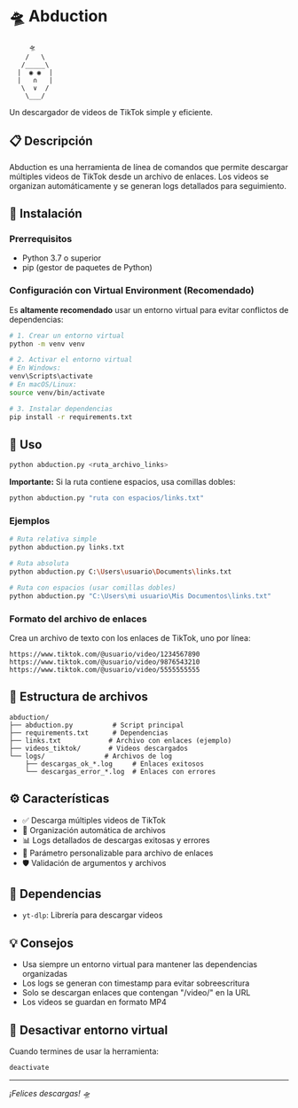 # 🛸 Abduction

```
     🛸
    /   \
   /_____\
  |  ◉ ◉  |
  |   ∩   |
   \  ∨  /
    \___/
```

Un descargador de videos de TikTok simple y eficiente.

## 📋 Descripción

Abduction es una herramienta de línea de comandos que permite descargar múltiples videos de TikTok desde un archivo de enlaces. Los videos se organizan automáticamente y se generan logs detallados para seguimiento.

## 🚀 Instalación

### Prerrequisitos

- Python 3.7 o superior
- pip (gestor de paquetes de Python)

### Configuración con Virtual Environment (Recomendado)

Es **altamente recomendado** usar un entorno virtual para evitar conflictos de dependencias:

```bash
# 1. Crear un entorno virtual
python -m venv venv

# 2. Activar el entorno virtual
# En Windows:
venv\Scripts\activate
# En macOS/Linux:
source venv/bin/activate

# 3. Instalar dependencias
pip install -r requirements.txt
```

## 📖 Uso

```bash
python abduction.py <ruta_archivo_links>
```

**Importante:** Si la ruta contiene espacios, usa comillas dobles:

```bash
python abduction.py "ruta con espacios/links.txt"
```

### Ejemplos

```bash
# Ruta relativa simple
python abduction.py links.txt

# Ruta absoluta
python abduction.py C:\Users\usuario\Documents\links.txt

# Ruta con espacios (usar comillas dobles)
python abduction.py "C:\Users\mi usuario\Mis Documentos\links.txt"
```

### Formato del archivo de enlaces

Crea un archivo de texto con los enlaces de TikTok, uno por línea:

```
https://www.tiktok.com/@usuario/video/1234567890
https://www.tiktok.com/@usuario/video/9876543210
https://www.tiktok.com/@usuario/video/5555555555
```

## 📁 Estructura de archivos

```
abduction/
├── abduction.py          # Script principal
├── requirements.txt      # Dependencias
├── links.txt            # Archivo con enlaces (ejemplo)
├── videos_tiktok/       # Videos descargados
└── logs/               # Archivos de log
    ├── descargas_ok_*.log     # Enlaces exitosos
    └── descargas_error_*.log  # Enlaces con errores
```

## ⚙️ Características

- ✅ Descarga múltiples videos de TikTok
- 📁 Organización automática de archivos
- 📊 Logs detallados de descargas exitosas y errores
- 🔧 Parámetro personalizable para archivo de enlaces
- 🛡️ Validación de argumentos y archivos

## 🔧 Dependencias

- `yt-dlp`: Librería para descargar videos

## 💡 Consejos

- Usa siempre un entorno virtual para mantener las dependencias organizadas
- Los logs se generan con timestamp para evitar sobreescritura
- Solo se descargan enlaces que contengan "/video/" en la URL
- Los videos se guardan en formato MP4

## 🚫 Desactivar entorno virtual

Cuando termines de usar la herramienta:

```bash
deactivate
```

---

*¡Felices descargas! 🛸*